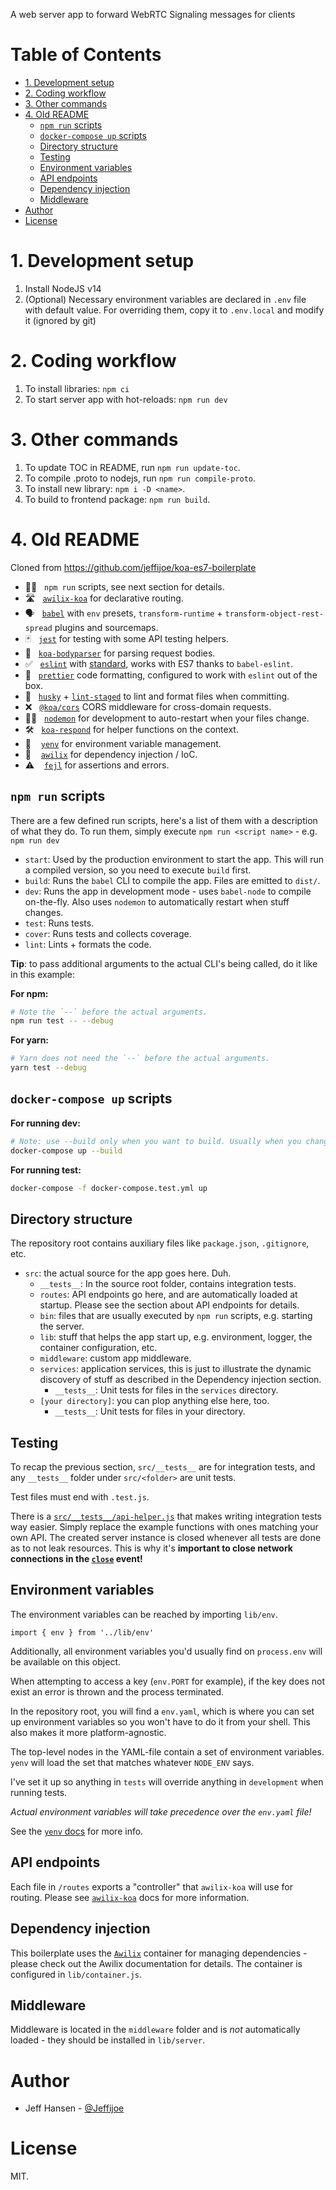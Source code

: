 A web server app to forward WebRTC Signaling messages for clients

# Table of Contents

<!-- toc -->

- [1. Development setup](#1-development-setup)
- [2. Coding workflow](#2-coding-workflow)
- [3. Other commands](#3-other-commands)
- [4. Old README](#4-old-readme)
  * [`npm run` scripts](#npm-run-scripts)
  * [`docker-compose up` scripts](#docker-compose-up-scripts)
  * [Directory structure](#directory-structure)
  * [Testing](#testing)
  * [Environment variables](#environment-variables)
  * [API endpoints](#api-endpoints)
  * [Dependency injection](#dependency-injection)
  * [Middleware](#middleware)
- [Author](#author)
- [License](#license)

<!-- tocstop -->

# 1. Development setup 

1. Install NodeJS v14
1. (Optional) Necessary environment variables are declared in `.env` file with default value. For overriding them, copy it to `.env.local` and modify it (ignored by git)

# 2. Coding workflow

1. To install libraries: `npm ci`
1. To start server app with hot-reloads: `npm run dev`

# 3. Other commands

1. To update TOC in README, run `npm run update-toc`.
1. To compile .proto to nodejs, run `npm run compile-proto`.
1. To install new library: `npm i -D <name>`.
1. To build to frontend package: `npm run build`.

# 4. Old README

Cloned from https://github.com/jeffijoe/koa-es7-boilerplate

- 🏃‍♀️&nbsp;&nbsp;&nbsp;`npm run` scripts, see next section for details.
- 🛣 &nbsp;&nbsp;[`awilix-koa`][awilix-koa] for declarative routing.
- 🗣&nbsp;&nbsp;&nbsp;[`babel`][babel] with `env` presets, `transform-runtime` + `transform-object-rest-spread` plugins and sourcemaps.
- 🃏&nbsp;&nbsp;&nbsp;[`jest`][jest] for testing with some API testing helpers.
- 💪&nbsp;&nbsp;&nbsp;[`koa-bodyparser`][koa-bodyparser] for parsing request bodies.
- ✅ &nbsp;&nbsp;[`eslint`][eslint] with [standard][standard], works with ES7 thanks to `babel-eslint`.
- 👀 &nbsp;&nbsp;[`prettier`][prettier] code formatting, configured to work with `eslint` out of the box.
- 🐶 &nbsp;&nbsp;[`husky`][husky] + [`lint-staged`][lint-staged] to lint and format files when committing.
- ❌ &nbsp;&nbsp;[`@koa/cors`][cors] CORS middleware for cross-domain requests.
- 🕵️‍♀️&nbsp;&nbsp;&nbsp;[`nodemon`][nodemon] for development to auto-restart when your files change.
- 🛠 &nbsp;&nbsp;[`koa-respond`][respond] for helper functions on the context.
- 📄 &nbsp;&nbsp;&nbsp;[`yenv`][yenv] for environment variable management.
- 💉 &nbsp;&nbsp;&nbsp;[`awilix`][awilix] for dependency injection / IoC.
- ⚠️ &nbsp;&nbsp;&nbsp;[`fejl`][fejl] for assertions and errors.

## `npm run` scripts

There are a few defined run scripts, here's a list of them with a description of what they do. To run them, simply execute `npm run <script name>` - e.g. `npm run dev`

- `start`: Used by the production environment to start the app. This will run a compiled version, so you need to execute `build` first.
- `build`: Runs the `babel` CLI to compile the app. Files are emitted to `dist/`.
- `dev`: Runs the app in development mode - uses `babel-node` to compile on-the-fly. Also uses `nodemon` to automatically restart when stuff changes.
- `test`: Runs tests.
- `cover`: Runs tests and collects coverage.
- `lint`: Lints + formats the code.

**Tip**: to pass additional arguments to the actual CLI's being called, do it like in this example:

**For npm:**

```bash
# Note the `--` before the actual arguments.
npm run test -- --debug
```

**For yarn:**

```bash
# Yarn does not need the `--` before the actual arguments.
yarn test --debug
```

## `docker-compose up` scripts

**For running dev:**

```bash
# Note: use --build only when you want to build. Usually when you change packages.json
docker-compose up --build
```

**For running test:**

```bash
docker-compose -f docker-compose.test.yml up
```


## Directory structure

The repository root contains auxiliary files like `package.json`, `.gitignore`, etc.

- `src`: the actual source for the app goes here. Duh.
  - `__tests__`: In the source root folder, contains integration tests.
  - `routes`: API endpoints go here, and are automatically loaded at startup. Please see the section about API endpoints for details.
  - `bin`: files that are usually executed by `npm run` scripts, e.g. starting the server.
  - `lib`: stuff that helps the app start up, e.g. environment, logger, the container configuration, etc.
  - `middleware`: custom app middleware.
  - `services`: application services, this is just to illustrate the dynamic discovery of stuff as described in the Dependency injection section.
    - `__tests__`: Unit tests for files in the `services` directory.
  - `[your directory]`: you can plop anything else here, too.
    - `__tests__`: Unit tests for files in your directory.

## Testing

To recap the previous section, `src/__tests__` are for integration tests, and any `__tests__` folder under `src/<folder>` are unit tests.

Test files must end with `.test.js`.

There is a [`src/__tests__/api-helper.js`][api-helper] that makes writing integration tests way easier. Simply replace the example functions with ones matching your own API. The created server instance is closed whenever all tests are done as to not leak resources. This is why it's **important to close network connections in the [`close`][close-event] event!**

## Environment variables

The environment variables can be reached by importing `lib/env`.

```
import { env } from '../lib/env'
```

Additionally, all environment variables you'd usually find on `process.env` will be available on this object.

When attempting to access a key (`env.PORT` for example), if the key does not exist an error is thrown and the process terminated.

In the repository root, you will find a `env.yaml`, which is where you can set up environment variables so you won't have to do it from your shell. This also makes it more platform-agnostic.

The top-level nodes in the YAML-file contain a set of environment variables.
`yenv` will load the set that matches whatever `NODE_ENV` says.

I've set it up so anything in `tests` will override anything in `development` when running tests.

_Actual environment variables will take precedence over the `env.yaml` file!_

See the [`yenv` docs](https://github.com/jeffijoe/yenv) for more info.

## API endpoints

Each file in `/routes` exports a "controller" that `awilix-koa` will use for routing. Please see [`awilix-koa`](https://github.com/jeffijoe/awilix-koa#awesome-usage) docs for more information.

## Dependency injection

This boilerplate uses the [`Awilix`](https://github.com/jeffijoe/awilix) container for managing dependencies - please check out the Awilix documentation
for details. The container is configured in `lib/container.js`.

## Middleware

Middleware is located in the `middleware` folder and is _not_ automatically loaded - they should be installed in `lib/server`.

# Author

- Jeff Hansen - [@Jeffijoe](https://twitter.com/Jeffijoe)

# License

MIT.

[api-helper]: /src/__tests__/api-helper.js
[close-event]: /src/lib/server.js#L58
[standard]: http://standardjs.com/
[koa-router]: https://github.com/alexmingoia/koa-router
[babel]: https://github.com/babel/babel
[jest]: https://github.com/facebook/jest
[koa-bodyparser]: https://github.com/koajs/bodyparser
[eslint]: https://github.com/eslint/eslint
[prettier]: https://github.com/prettier/prettier
[husky]: https://github.com/typicode/husky
[lint-staged]: https://github.com/okonet/lint-staged
[cors]: https://github.com/koajs/cors
[nodemon]: https://github.com/remy/nodemon
[respond]: https://github.com/jeffijoe/koa-respond
[yenv]: https://github.com/jeffijoe/yenv
[awilix]: https://github.com/jeffijoe/awilix
[awilix-koa]: https://github.com/jeffijoe/awilix-koa
[smid]: https://github.com/jeffijoe/smid
[fejl]: https://github.com/jeffijoe/fejl
